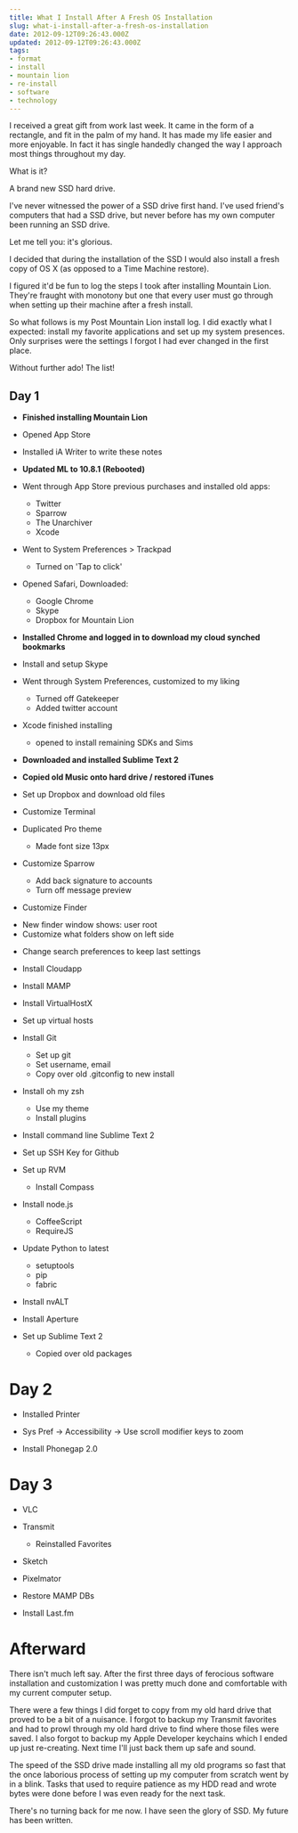 ```yaml
---
title: What I Install After A Fresh OS Installation
slug: what-i-install-after-a-fresh-os-installation
date: 2012-09-12T09:26:43.000Z
updated: 2012-09-12T09:26:43.000Z
tags:
- format
- install
- mountain lion
- re-install
- software
- technology
---
```


<p>I received a great gift from work last week.  It came in the form of a rectangle, and fit in the palm of my hand.  It has made my life easier and more enjoyable.  In fact it has single handedly changed the way I approach most things throughout my day.</p>

<p>What is it?</p>

<p>A brand new SSD hard drive.</p>

<p>I've never witnessed the power of a SSD drive first hand.  I've used friend's computers that had a SSD drive, but never before has my own computer been running an SSD drive.</p>

<p>Let me tell you:  it's glorious.</p>

<p>I decided that during the installation of the SSD I would also install a fresh copy of OS X (as opposed to a Time Machine restore).</p>

<p>I figured it'd be fun to log the steps I took after installing Mountain Lion. They're fraught with monotony but one that every user must go through when setting up their machine after a fresh install.</p>

<p>So what follows is my Post Mountain Lion install log. I did exactly what I expected: install my favorite applications and set up my system presences. Only surprises were the settings I forgot I had ever changed in the first place.</p>

<p>Without further ado!  The list!</p>

<!--more-->

<h2>Day 1</h2>

<ul>
<li><p><strong>Finished installing Mountain Lion</strong></p></li>
<li><p>Opened App Store</p></li>
<li><p>Installed iA Writer to write these notes</p></li>
<li><p><strong>Updated ML to 10.8.1 (Rebooted)</strong></p></li>
<li><p>Went through App Store previous purchases and installed old apps:</p>

<ul>
<li>Twitter</li>
<li>Sparrow</li>
<li>The Unarchiver</li>
<li>Xcode</li>
</ul></li>
<li><p>Went to System Preferences > Trackpad</p>

<ul>
<li>Turned on 'Tap to click'</li>
</ul></li>
<li><p>Opened Safari, Downloaded:</p>

<ul>
<li>Google Chrome</li>
<li>Skype</li>
<li>Dropbox for Mountain Lion</li>
</ul></li>
<li><p><strong>Installed Chrome and logged in to download my cloud synched bookmarks</strong></p></li>
<li><p>Install and setup Skype</p></li>
<li><p>Went through System Preferences, customized to my liking</p>

<ul>
<li>Turned off Gatekeeper</li>
<li>Added twitter account</li>
</ul></li>
<li><p>Xcode finished installing</p>

<ul>
<li>opened to install remaining SDKs and Sims</li>
</ul></li>
<li><p><strong>Downloaded and installed Sublime Text 2</strong></p></li>
<li><p><strong>Copied old Music onto hard drive / restored iTunes</strong></p></li>
<li><p>Set up Dropbox and download old files</p></li>
<li><p>Customize Terminal</p></li>
<li><p>Duplicated Pro theme</p>

<ul>
<li>Made font size 13px</li>
</ul></li>
<li><p>Customize Sparrow</p>

<ul>
<li>Add back signature to accounts</li>
<li>Turn off message preview</li>
</ul></li>
<li><p>Customize Finder</p></li>
<li>New finder window shows: user root</li>
<li>Customize what folders show on left side</li>
<li><p>Change search preferences to keep last settings</p></li>
<li><p>Install Cloudapp</p></li>
<li><p>Install MAMP</p></li>
<li><p>Install VirtualHostX</p></li>
<li><p>Set up virtual hosts</p></li>
<li><p>Install Git</p>

<ul>
<li>Set up git</li>
<li>Set username, email</li>
<li>Copy over old .gitconfig to new install</li>
</ul></li>
<li><p>Install oh my zsh</p>

<ul>
<li>Use my theme</li>
<li>Install plugins</li>
</ul></li>
<li><p>Install command line Sublime Text 2</p></li>
<li><p>Set up SSH Key for Github</p></li>
<li><p>Set up RVM</p>

<ul>
<li>Install Compass</li>
</ul></li>
<li><p>Install node.js</p>

<ul>
<li>CoffeeScript</li>
<li>RequireJS</li>
</ul></li>
<li><p>Update Python to latest</p>

<ul>
<li>setuptools</li>
<li>pip</li>
<li>fabric</li>
</ul></li>
<li><p>Install nvALT</p></li>
<li><p>Install Aperture</p></li>
<li><p>Set up Sublime Text 2</p>

<ul>
<li>Copied over old packages</li>
</ul></li>
</ul>

<h1>Day 2</h1>

<ul>
<li><p>Installed Printer</p></li>
<li><p>Sys Pref -> Accessibility -> Use scroll modifier keys to zoom</p></li>
<li><p>Install Phonegap 2.0</p></li>
</ul>

<h1>Day 3</h1>

<ul>
<li><p>VLC</p></li>
<li><p>Transmit</p>

<ul>
<li>Reinstalled Favorites</li>
</ul></li>
<li><p>Sketch</p></li>
<li><p>Pixelmator</p></li>
<li><p>Restore MAMP DBs</p></li>
<li><p>Install Last.fm</p></li>
</ul>

<h1>Afterward</h1>

<p>There isn't much left say.  After the first three days of ferocious software installation and customization I was pretty much done and comfortable with my current computer setup.</p>

<p>There were a few things I did forget to copy from my old hard drive that proved to be a bit of a nuisance.  I forgot to backup my Transmit favorites and had to prowl through my old hard drive to find where those files were saved.  I also forgot to backup my Apple Developer keychains which I ended up just re-creating.  Next time I'll just back them up safe and sound.</p>

<p>The speed of the SSD drive made installing all my old programs so fast that the once laborious process of setting up my computer from scratch went by in a blink.  Tasks that used to require patience as my HDD read and wrote bytes were done before I was even ready for the next task.</p>

<p>There's no turning back for me now.  I have seen the glory of SSD.  My future has been written.</p>

